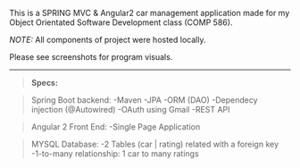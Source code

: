 This is a SPRING MVC & Angular2 car management application made for my Object Orientated Software Development class (COMP 586). 

*NOTE:* All components of project were hosted locally.

Please see screenshots for program visuals.


------------
> **Specs:**

> Spring Boot backend: 
	-Maven
	-JPA
	-ORM (DAO)
	-Dependecy injection (@Autowired)
	-OAuth using Gmail
	-REST API



> Angular 2 Front End:
	-Single Page Application
  
>MYSQL Database:
	-2 Tables (car | rating) related with a foreign key
	-1-to-many relationship: 1 car to many ratings
